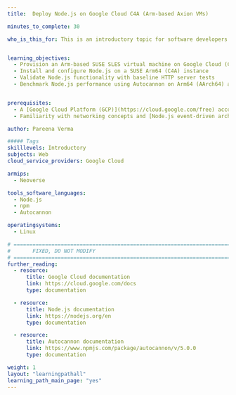 ```yaml
---
title:  Deploy Node.js on Google Cloud C4A (Arm-based Axion VMs)

minutes_to_complete: 30

who_is_this_for: This is an introductory topic for software developers migrating Node.js workloads from x86_64 to Arm-based servers, specifically on Google Cloud C4A virtual machines built on Axion processors.


learning_objectives:
  - Provision an Arm-based SUSE SLES virtual machine on Google Cloud (C4A with Axion processors)
  - Install and configure Node.js on a SUSE Arm64 (C4A) instance
  - Validate Node.js functionality with baseline HTTP server tests  
  - Benchmark Node.js performance using Autocannon on Arm64 (AArch64) architecture 


prerequisites:
  - A [Google Cloud Platform (GCP)](https://cloud.google.com/free) account with billing enabled
  - Familiarity with networking concepts and [Node.js event-driven architecture](https://nodejs.org/en/docs/guides/event-loop-timers-and-nexttick)

author: Pareena Verma

##### Tags
skilllevels: Introductory
subjects: Web
cloud_service_providers: Google Cloud

armips:
  - Neoverse

tools_software_languages:
  - Node.js
  - npm
  - Autocannon

operatingsystems:
  - Linux

# ================================================================================
#       FIXED, DO NOT MODIFY
# ================================================================================
further_reading:
  - resource:
      title: Google Cloud documentation
      link: https://cloud.google.com/docs
      type: documentation

  - resource:
      title: Node.js documentation
      link: https://nodejs.org/en
      type: documentation

  - resource:
      title: Autocannon documentation
      link: https://www.npmjs.com/package/autocannon/v/5.0.0
      type: documentation

weight: 1
layout: "learningpathall"
learning_path_main_page: "yes"
---
```

